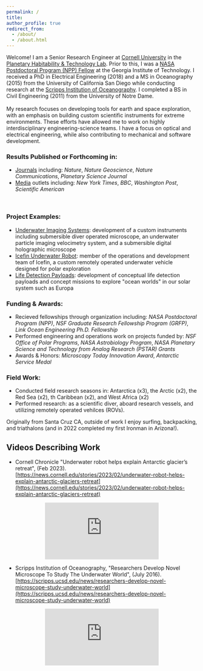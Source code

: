 ```yaml
---
permalink: /
title:
author_profile: true
redirect_from: 
  - /about/
  - /about.html
---
```

Welcome! I am a Senior Research Engineer at [Cornell University](https://astro.cornell.edu/andrew-mullen) in the [Planetary Habitability & Technology Lab](https://schmidt.astro.cornell.edu). Prior to this, I was a [NASA Postdoctoral Program (NPP) Fellow](https://cos.gatech.edu/article/andrew-mullen) at the Georgia Institute of Technology. 
I received a PhD in Electrical Engineering (2018) and a MS in Oceanography (2015) from the University of California San Diego while conducting research at the [Scripps Institution of Oceanography](https://jaffeweb.ucsd.edu). I completed a BS in Civil Engineering (2011) from the University of Notre Dame.
<br><br>
My research focuses on developing tools for earth and space exploration, with an emphasis on building custom scientific instruments for extreme environments. 
These efforts have allowed me to work on highly interdisciplinary engineering-science teams. I have a focus on optical and electrical engineering, while also contributing to mechanical and software development.
<br>

### Results Published or Forthcoming in:

* [Journals](https://andrewdmullen.github.io/publications) including: *Nature*, *Nature Geoscience*, *Nature Communications*, *Planetary Science Journal*  
* [Media](https://andrewdmullen.github.io/media) outlets including: *New York Times*, *BBC*, *Washington Post*, *Scientific American*
<br>

### Project Examples: 

* [Underwater Imaging Systems](https://www.nature.com/articles/ncomms12093): development of a custom instruments including submersible diver operated microscope, an underwater particle imaging velocimetry system, and a submersible digital holographic microscope 
* [Icefin Underwater Robot](https://schmidt.astro.cornell.edu/icefin/?playlist=1769ca3&video=6f76132): member of the operations and development team of Icefin, a custom remotely operated underwater vehicle designed for polar exploration
* [Life Detection Payloads](https://iopscience.iop.org/article/10.3847/PSJ/aca6ed): development of conceptual life detection payloads and concept missions to explore "ocean worlds" in our solar system such as Europa 

### Funding & Awards:

* Recieved fellowships through organization including: *NASA Postdoctoral Program (NPP)*, *NSF Graduate Research Fellowship Program (GRFP)*, *Link Ocean Engineering Ph.D. Fellowship*
* Performed engineering and operations work on projects funded by: *NSF Office of Polar Programs*, *NASA Astrobiology Program*, *NASA Planetary Science and Technology from Analog Research (PSTAR) Grants*
* Awards & Honors: *Microscopy Today Innovation Award*, *Antarctic Service Medal*

### Field Work:

* Conducted field research seasons in: Antarctica (x3), the Arctic (x2), the Red Sea (x2), th Caribbean (x2), and West Africa (x2)
* Performed research: as a scientific diver, aboard research vessels, and utilizing remotely operated vehilces (ROVs). 


Originally from Santa Cruz CA, outside of work I enjoy surfing, backpacking, and triathalons (and in 2022 completed my first Ironman in Arizona!).

## Videos Describing Work

* Cornell Chronicle "Underwater robot helps explain Antarctic glacier’s retreat", (Feb 2023). [https://news.cornell.edu/stories/2023/02/underwater-robot-helps-explain-antarctic-glaciers-retreat](https://news.cornell.edu/stories/2023/02/underwater-robot-helps-explain-antarctic-glaciers-retreat)

<center>
	<div class="embed-container">
	  <iframe
	      src="https://www.youtube.com/embed/1jCdAwRML7I"
	      frameborder="0"
	      allowfullscreen="false">
	  </iframe>
	</div>
</center>

* Scripps Institution of Oceanography, "Researchers Develop Novel Microscope To Study The Underwater World", (July 2016).
[https://scripps.ucsd.edu/news/researchers-develop-novel-microscope-study-underwater-world](https://scripps.ucsd.edu/news/researchers-develop-novel-microscope-study-underwater-world)

<center>
	<div class="embed-container">
	  <iframe
	      src="https://www.youtube.com/embed/Gf-cxm-KeK8"
	      frameborder="0"
	      allowfullscreen="false">
	  </iframe>
	</div>
</center>

<!---
<style>
	ul { margin-top: -20px; margin-bottom: 20px;}
	li { margin-top: 0px; margin-bottom: 0px;}
</style>
--->